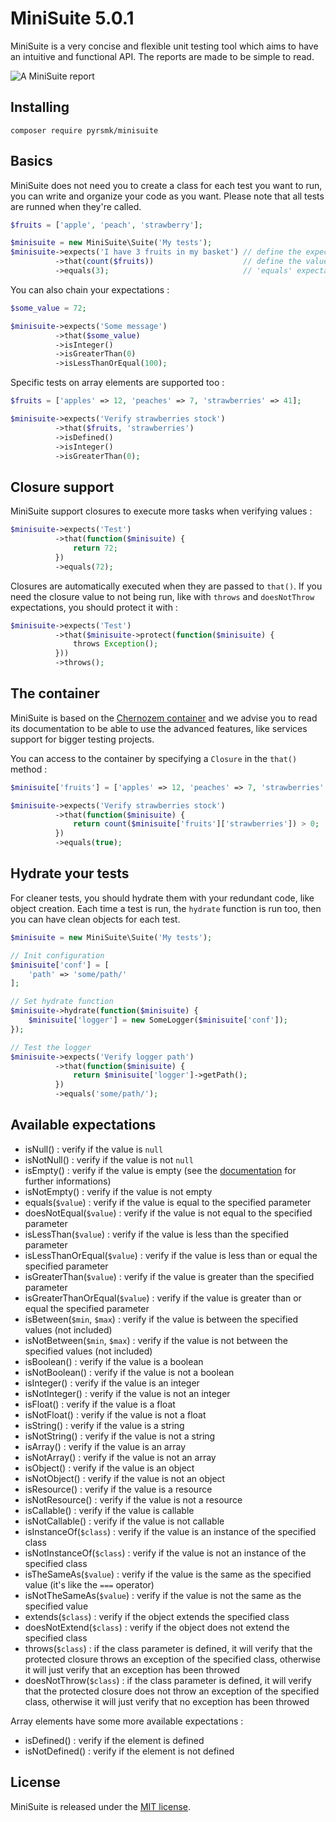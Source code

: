 MiniSuite 5.0.1
===============

MiniSuite is a very concise and flexible unit testing tool which aims to have an intuitive and functional API. The reports are made to be simple to read.

![A MiniSuite report](https://github.com/pyrsmk/MiniSuite/raw/master/screenshot.jpg)

Installing
----------

```
composer require pyrsmk/minisuite
```

Basics
------

MiniSuite does not need you to create a class for each test you want to run, you can write and organize your code as you want. Please note that all tests are runned when they're called.

```php
$fruits = ['apple', 'peach', 'strawberry'];

$minisuite = new MiniSuite\Suite('My tests');
$minisuite->expects('I have 3 fruits in my basket') // define the expectation message
          ->that(count($fruits))                    // define the value to verify
          ->equals(3);                              // 'equals' expectation
```

You can also chain your expectations :

```php
$some_value = 72;

$minisuite->expects('Some message')
          ->that($some_value)
          ->isInteger()
          ->isGreaterThan(0)
          ->isLessThanOrEqual(100);
```

Specific tests on array elements are supported too :

```php
$fruits = ['apples' => 12, 'peaches' => 7, 'strawberries' => 41];

$minisuite->expects('Verify strawberries stock')
          ->that($fruits, 'strawberries')
          ->isDefined()
          ->isInteger()
          ->isGreaterThan(0);
```

Closure support
---------------

MiniSuite support closures to execute more tasks when verifying values :

```php
$minisuite->expects('Test')
          ->that(function($minisuite) {
              return 72;
          })
          ->equals(72);
```

Closures are automatically executed when they are passed to `that()`. If you need the closure value to not being run, like with `throws` and `doesNotThrow` expectations, you should protect it with :

```php
$minisuite->expects('Test')
          ->that($minisuite->protect(function($minisuite) {
              throws Exception();
          }))
          ->throws();
```

The container
-------------

MiniSuite is based on the [Chernozem container](https://github.com/pyrsmk/Chernozem) and we advise you to read its documentation to be able to use the advanced features, like services support for bigger testing projects.

You can access to the container by specifying a `Closure` in the `that()` method :

```php
$minisuite['fruits'] = ['apples' => 12, 'peaches' => 7, 'strawberries' => 41];

$minisuite->expects('Verify strawberries stock')
          ->that(function($minisuite) {
              return count($minisuite['fruits']['strawberries']) > 0;
          })
          ->equals(true);
```

Hydrate your tests
------------------

For cleaner tests, you should hydrate them with your redundant code, like object creation. Each time a test is run, the `hydrate` function is run too, then you can have clean objects for each test.

```php
$minisuite = new MiniSuite\Suite('My tests');

// Init configuration
$minisuite['conf'] = [
    'path' => 'some/path/'
];

// Set hydrate function
$minisuite->hydrate(function($minisuite) {
    $minisuite['logger'] = new SomeLogger($minisuite['conf']);
});

// Test the logger
$minisuite->expects('Verify logger path')
          ->that(function($minisuite) {
              return $minisuite['logger']->getPath();
          })
          ->equals('some/path/');
```

Available expectations
----------------------

- isNull() : verify if the value is `null`
- isNotNull() : verify if the value is not `null`
- isEmpty() : verify if the value is empty (see the [documentation](http://php.net/manual/en/function.empty.php) for further informations)
- isNotEmpty() : verify if the value is not empty
- equals(`$value`) : verify if the value is equal to the specified parameter
- doesNotEqual(`$value`) : verify if the value is not equal to the specified parameter
- isLessThan(`$value`) : verify if the value is less than the specified parameter
- isLessThanOrEqual(`$value`) : verify if the value is less than or equal the specified parameter
- isGreaterThan(`$value`) : verify if the value is greater than the specified parameter
- isGreaterThanOrEqual(`$value`) : verify if the value is greater than or equal the specified parameter
- isBetween(`$min`, `$max`) : verify if the value is between the specified values (not included)
- isNotBetween(`$min`, `$max`) : verify if the value is not between the specified values (not included)
- isBoolean() : verify if the value is a boolean
- isNotBoolean() : verify if the value is not a boolean
- isInteger() : verify if the value is an integer
- isNotInteger() : verify if the value is not an integer
- isFloat() : verify if the value is a float
- isNotFloat() : verify if the value is not a float
- isString() : verify if the value is a string
- isNotString() : verify if the value is not a string
- isArray() : verify if the value is an array
- isNotArray() : verify if the value is not an array
- isObject() : verify if the value is an object
- isNotObject() : verify if the value is not an object
- isResource() : verify if the value is a resource
- isNotResource() : verify if the value is not a resource
- isCallable() : verify if the value is callable
- isNotCallable() : verify if the value is not callable
- isInstanceOf(`$class`) : verify if the value is an instance of the specified class
- isNotInstanceOf(`$class`) : verify if the value is not an instance of the specified class
- isTheSameAs(`$value`) : verify if the value is the same as the specified value (it's like the `===` operator)
- isNotTheSameAs(`$value`) : verify if the value is not the same as the specified value
- extends(`$class`) : verify if the object extends the specified class
- doesNotExtend(`$class`) : verify if the object does not extend the specified class
- throws(`$class`) : if the class parameter is defined, it will verify that the protected closure throws an exception of the specified class, otherwise it will just verify that an exception has been throwed
- doesNotThrow(`$class`) : if the class parameter is defined, it will verify that the protected closure does not throw an exception of the specified class, otherwise it will just verify that no exception has been throwed

Array elements have some more available expectations :

- isDefined() : verify if the element is defined
- isNotDefined() : verify if the element is not defined

License
-------

MiniSuite is released under the [MIT license](http://dreamysource.mit-license.org).
